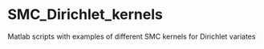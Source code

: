 # SMC_Dirichlet_kernels
Matlab scripts with examples of different SMC kernels for Dirichlet variates
